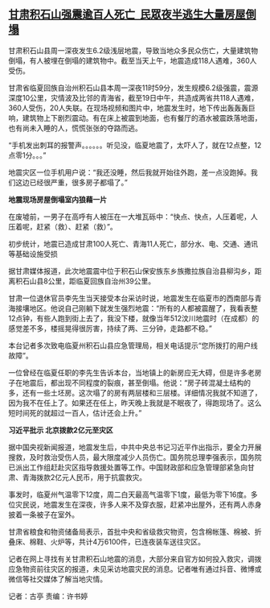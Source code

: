 <!--1702970598000-->
[甘肃积石山强震逾百人死亡  民眾夜半逃生大量房屋倒塌](https://www.rfa.org/mandarin/yataibaodao/huanjing/gt1-12192023022144.html)
------

<p><span style="font-weight: 400;">甘肃积石山县周一深夜发生6.2级浅层地震，导致当地众多民众伤亡，大量建筑物倒塌，有人被埋在倒塌的建筑物中。截至当天上午，地震造成118人遇难，360人受伤。</span></p><p><span style="font-weight: 400;">甘肃省临夏回族自治州积石山县本周一深夜11时59分，发生规模6.2级强震，震源深度10公里，灾情波及比邻的青海省，截至19日中午，共造成两省共118人遇难，360人受伤，20人失联。在现场视频和图片中，地震发生时，地下传出轰轰轰巨响，建筑物上下剧烈震动。有在床上被震到地面，也有餐厅的酒水被震跌落地面，也有尚未入睡的人，慌慌张张的夺路而逃。</span></p><p><span style="font-weight: 400;">“手机发出刺耳的报警声。。。。。。听见没，临夏地震了，太吓人了，就在12点整，12点零1分。。。”</span></p><p><span style="font-weight: 400;">地震灾区一位手机用户说：“我还没睡，然后我就开始往外跑，差一点没跑掉。我们这边已经很严重，很多房子都塌了。”</span></p><p><b>地震现场房屋倒塌室内狼藉一片</b></p><p><span style="font-weight: 400;">在废墟前，一男子在高呼有人被压在一大堆瓦砾中：“快点、快点，人压着呢，人压着呢，赶紧（救）、赶紧（救）”。</span></p><p><span style="font-weight: 400;">初步统计，地震已造成甘肃100人死亡、青海11人死亡，部分水、电、交通、通讯等基础设施受损</span></p><p><span style="font-weight: 400;">据甘肃媒体报道，此次地震震中位于积石山保安族东乡族撒拉族自治县柳沟乡，距离积石山县8公里，距临夏回族自治州39公里。</span></p><p><span style="font-weight: 400;">甘肃一位退休官员李先生当天接受本台采访时说，地震发生在临夏市的西南部与青海接壤地区。他说自己刚躺下就发生强烈地震：“所有的人都被震醒了，我看表整12点钟，有些人跑到街上去了，我没下楼，就像当年512汶川地震时（在成都）的感觉差不多，楼摇晃得很厉害，持续了两、三分钟，走路都不稳。”</span><span style="font-weight: 400;"><br/></span></p><p><span style="font-weight: 400;">本台记者多次致电临夏州积石山县应急管理局，相关电话提示“您所拨打的用户线故障”。</span></p><p><span style="font-weight: 400;">一位曾经在临夏任职的李先生告诉本台，当地镇上的新房应无大碍，但是许多老房子在地震后，都出现不同程度的裂痕，甚至倒塌。他说：“房子砖混凝土结构的多，还有一些土坯房。这次塌了的房有两层楼和三层楼。详细情况我就不知道了，因为我不在任上了。如果还在任上，昨天晚上我就是不眠夜了，得跑现场了。这么短时间死的就超过一百人，估计还会上升。”</span></p><p><b>习近平批示 北京拨款2亿元至灾区</b></p><p><span style="font-weight: 400;">据中国央视新闻报道，地震发生后，中共中央总书记习近平作出指示，要全力开展搜救，及时救治受伤人员，最大限度减少人员伤亡。国务院总理李强表示，国务院已派出工作组赶赴灾区指导救援处置等工作。中国财政部和应急管理部紧急向甘肃、青海拨款2亿元人民币，用于抗震救灾。</span></p><p><span style="font-weight: 400;">事发时，临夏州气温零下12度，周二白天最高气温零下1度，最低为零下16度。多位灾民说，地震发生在深夜，许多人来不及穿衣服，赶紧冲出屋外，还有两人赤身披着一条被子在室外。</span></p><p><span style="font-weight: 400;">甘肃省粮食和物资储备局表示，首批中央和省级救灾物资，包含棉帐篷、棉被、折叠床、棉鞋、火炉等，共计4万6100件，已连夜装车送往灾区。</span></p><p><span style="font-weight: 400;">记者在网上寻找有关甘肃积石山地震的消息，大部分来自官方如何投入救灾，调拨应急物资前往灾区的报道，未见采访地震灾民的消息。记者唯有通过抖音、微博或微信等社交媒体了解当地灾情。</span></p><p></p><p><span style="font-weight: 400;">记者：古亭 责编：许书婷</span></p><p><br/><br/></p>
